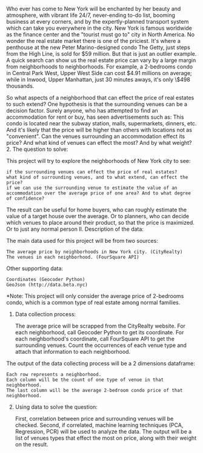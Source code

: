 Who ever has come to New York will be enchanted by her beauty and atmosphere, with vibrant life 24/7, never-ending to-do list, booming business at every corners, and by the expertly-planned transport system which can take you everywhere in the city.
New York is famous worldwide as the finance center and the "tourist must go to" city in North America. No wonder the real estate market there is one of the priciest. It's where a penthouse at the new Peter Marino-designed condo The Getty, just steps from the High Line, is sold for \$59 million.
But that is just an outlier example. A quick search can show us the real estate price can vary by a large margin from neighborhoods to neighborhoods. For example, a 2-bedrooms condo in Central Park West, Upper West Side can cost \$4.91 millions on average; while in Inwood, Upper Manhattan, just 30 minutes aways, it's only \\$498 thousands.

So what aspects of a neighborhood that can effect the price of real estates to such extend? One hypothesis is that the surrounding venues can be a decision factor.
Surely anyone, who has attempted to find an accommodation for rent or buy, has seen advertisements such as: This condo is located near the subway station, malls, supermarkets, dinners, etc. And it's likely that the price will be higher than others with locations not as "convenient".
Can the venues surrounding an accommodation effect its price? And what kind of venues can effect the most? And by what weight?
2. The question to solve:

This project will try to explore the neighborhoods of New York city to see:

    if the surrounding venues can effect the price of real estates?
    what kind of surrounding venues, and to what extend, can effect the price?
    if we can use the surrounding venue to estimate the value of an accommodation over the average price of one area? And to what degree of confidence?

The result can be useful for home buyers, who can roughly estimate the value of a target house over the average.
Or to planners, who can decide which venues to place around their product, so that the price is maximized.
Or to just any normal person
II. Description of the data:

The main data used for this project will be from two sources:

    The average price by neighborhoods in New York city. (CityRealty)
    The venues in each neighborhood. (FourSquare API)

Other supporting data:

    Coordinates (Geocoder Python)
    GeoJson (http://data.beta.nyc)

*Note: This project will only consider the average price of 2-bedrooms condo, which is a common type of real estate among normal families.
1. Data collection process:

    The average price will be scrapped from the CityRealty website.
    For each neighborhood, call Geocoder Python to get its coordinate.
    For each neighborhood's coordinate, call FourSquare API to get the surrounding venues.
    Count the occurrences of each venue type and attach that information to each neighborhood.

The output of the data collecting process will be a 2 dimensions dataframe:

    Each row represents a neighborhood.
    Each column will be the count of one type of venue in that neighborhood.
    The last column will be the average 2-bedroom condo price of that neighborhood.

2. Using data to solve the question:

    First, correlation between price and surrounding venues will be checked.
    Second, if correlated, machine learning techniques (PCA, Regression, PCR) will be used to analyze the data. The output will be a list of venues types that effect the most on price, along with their weight on the result.

